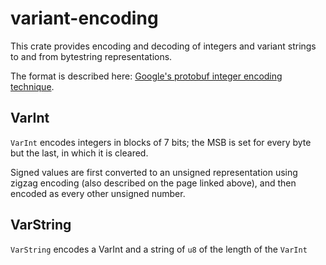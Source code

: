 # variant-encoding

This crate provides encoding and decoding of integers and variant strings to and from bytestring
representations.

The format is described here: [Google's protobuf integer encoding technique](https://developers.google.com/protocol-buffers/docs/encoding).

## VarInt

`VarInt` encodes integers in blocks of 7 bits; the MSB is set for every byte but
the last, in which it is cleared.

Signed values are first converted to an unsigned representation using zigzag
encoding (also described on the page linked above), and then encoded as every
other unsigned number.

## VarString

`VarString` encodes a VarInt and a string of `u8` of the length of the `VarInt`

